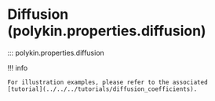 # Diffusion (polykin.properties.diffusion)

::: polykin.properties.diffusion

!!! info

    For illustration examples, please refer to the associated
    [tutorial](../../../tutorials/diffusion_coefficients).